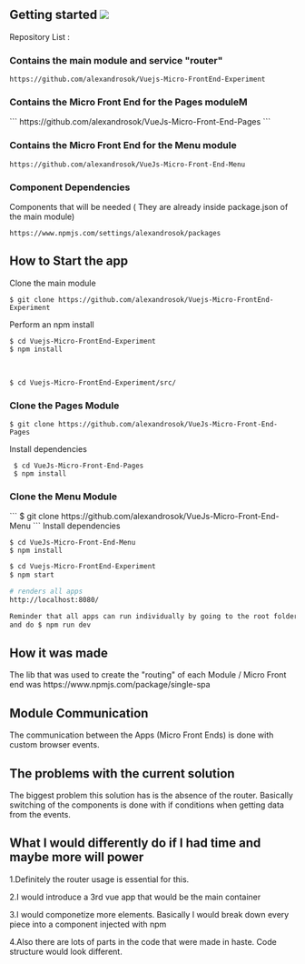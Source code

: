 ## Getting started <img src="http://icons.iconarchive.com/icons/blackvariant/button-ui-requests-15/96/Filehippo-icon.png" />

Repository List : 

<h3>Contains the main module and service "router"</h3>

```
https://github.com/alexandrosok/Vuejs-Micro-FrontEnd-Experiment
```

<h3>Contains the Micro Front End for the Pages moduleM</h3>
```
https://github.com/alexandrosok/VueJs-Micro-Front-End-Pages
```

<h3>Contains the Micro Front End for the Menu module</h3>

```
https://github.com/alexandrosok/VueJs-Micro-Front-End-Menu
```

 <h3>Component Dependencies</h3>

 Components that will be needed ( They are already inside package.json of the main module)
```
https://www.npmjs.com/settings/alexandrosok/packages
```

 <h2>How to Start the app </h2>
 
 Clone the main module
 
 ```
 $ git clone https://github.com/alexandrosok/Vuejs-Micro-FrontEnd-Experiment
```
 Perform an npm install
 <br />
 
  ```
  $ cd Vuejs-Micro-FrontEnd-Experiment 
  $ npm install
  ```

 <br />
 
 ```
 $ cd Vuejs-Micro-FrontEnd-Experiment/src/
 ```
 <h3>Clone the Pages Module</h3> 
 
 ```
 $ git clone https://github.com/alexandrosok/VueJs-Micro-Front-End-Pages
```
 Install dependencies
 
```
 $ cd VueJs-Micro-Front-End-Pages
 $ npm install
```

 <h3>Clone the Menu Module</h3>
 ```
 $ git clone https://github.com/alexandrosok/VueJs-Micro-Front-End-Menu
```
 Install dependencies
 
 ```
 $ cd VueJs-Micro-Front-End-Menu
 $ npm install
```

```sh
$ cd Vuejs-Micro-FrontEnd-Experiment 
$ npm start

# renders all apps
http://localhost:8080/

Reminder that all apps can run individually by going to the root folder 
and do $ npm run dev 
```

<h2>How it was made</h2>
The lib that was used to create the "routing"
of each Module / Micro Front end was https://www.npmjs.com/package/single-spa

<h2>Module Communication</h2>
The communication between the Apps (Micro Front Ends)
is done with custom browser events. 

<h2>The problems with the current solution</h2>
The biggest problem this solution has is the absence of the router.
Basically switching of the components is done with if conditions when getting data
from the events.  

<h2>What I would differently do if I had time and maybe more will power </h2>
1.Definitely the router usage is essential for this.

2.I would introduce a 3rd vue app that would be the main container <br />

3.I would componetize more elements. Basically I would break down every piece into a component 
injected with npm 
 
4.Also there are lots of parts in the code that were made in haste.
 Code structure would look different.  
